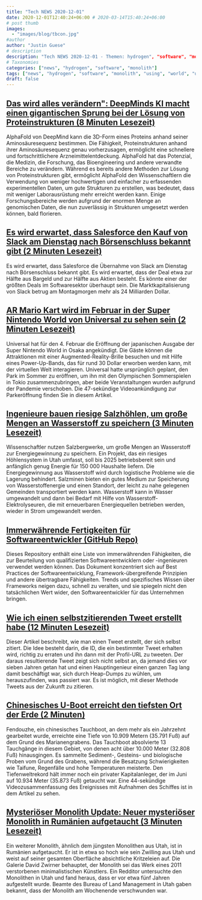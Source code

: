 ```yaml
---
title: "Tech NEWS 2020-12-01"
date: 2020-12-01T12:40:24+06:00 # 2020-03-14T15:40:24+06:00
# post thumb
images:
  - "images/blog/tbcon.jpg"
#author
author: "Justin Guese"
# description
description: "Tech NEWS 2020-12-01 - Themen: hydrogen", "software", "monolith"
# Taxonomies
categories: ["news", "hydrogen", "software", "monolith"]
tags: ["news", "hydrogen", "software", "monolith", "using", "world", "utah"]
draft: false
---
```


## [Das wird alles verändern": DeepMinds KI macht einen gigantischen Sprung bei der Lösung von Proteinstrukturen (8 Minuten Lesezeit)](https://www.nature.com/articles/d41586-020-03348-4/1/010001761dffb2fb-9c68be89-7e43-44eb-93aa-6ffc9340a7f1-000000/EFpz9xJn4yvXs-WoUpyMpLVf8V0msCX3vRkJTksMf_0=169)

 AlphaFold von DeepMind kann die 3D-Form eines Proteins anhand seiner Aminosäuresequenz bestimmen. Die Fähigkeit, Proteinstrukturen anhand ihrer Aminosäuresequenz genau vorherzusagen, ermöglicht eine schnellere und fortschrittlichere Arzneimittelentdeckung. AlphaFold hat das Potenzial, die Medizin, die Forschung, das Bioengineering und andere verwandte Bereiche zu verändern. Während es bereits andere Methoden zur Lösung von Proteinstrukturen gibt, ermöglicht AlphaFold den Wissenschaftlern die Verwendung von weniger hochwertigen und einfacher zu erfassenden experimentellen Daten, um gute Strukturen zu erstellen, was bedeutet, dass mit weniger Laborausrüstung mehr erreicht werden kann. Einige Forschungsbereiche werden aufgrund der enormen Menge an genomischen Daten, die nun zuverlässig in Strukturen umgesetzt werden können, bald florieren.

## [Es wird erwartet, dass Salesforce den Kauf von Slack am Dienstag nach Börsenschluss bekannt gibt (2 Minuten Lesezeit)](https://www.cnbc.com/2020/11/30/salesforce-deal-to-buy-slack-expected-to-be-announced-tomorrow.html?__source=newsletter%7Cbreakingnews/1/010001761dffb2fb-9c68be89-7e43-44eb-93aa-6ffc9340a7f1-000000/qZJFTI8RwVEpFJ7hxTdeHzXeXklIObnmFm09sRyOBQ8=169)

 Es wird erwartet, dass Salesforce die Übernahme von Slack am Dienstag nach Börsenschluss bekannt gibt. Es wird erwartet, dass der Deal etwa zur Hälfte aus Bargeld und zur Hälfte aus Aktien besteht. Es könnte einer der größten Deals im Softwaresektor überhaupt sein. Die Marktkapitalisierung von Slack betrug am Montagmorgen mehr als 24 Milliarden Dollar.

## [AR Mario Kart wird im Februar in der Super Nintendo World von Universal zu sehen sein (2 Minuten Lesezeit)](https://arstechnica.com/gaming/2020/11/ar-mario-kart-anchors-universals-super-nintendo-world-in-february//1/010001761dffb2fb-9c68be89-7e43-44eb-93aa-6ffc9340a7f1-000000/t48k963uY7H6XlIrVQO8lkWNjHvUu54zEDaWM59VC7g=169)

 Universal hat für den 4. Februar die Eröffnung der japanischen Ausgabe der Super Nintendo World in Osaka angekündigt. Die Gäste können die Attraktionen mit einer Augmented-Reality-Brille besuchen und mit Hilfe eines Power-Up-Bands, das für rund 30 Dollar erworben werden kann, mit der virtuellen Welt interagieren. Universal hatte ursprünglich geplant, den Park im Sommer zu eröffnen, um ihn mit den Olympischen Sommerspielen in Tokio zusammenzubringen, aber beide Veranstaltungen wurden aufgrund der Pandemie verschoben. Die 47-sekündige Videoankündigung zur Parkeröffnung finden Sie in diesem Artikel.

## [Ingenieure bauen riesige Salzhöhlen, um große Mengen an Wasserstoff zu speichern (3 Minuten Lesezeit)](https://www.popularmechanics.com/science/energy/a34824959/salt-caves-store-hydrogen//1/010001761dffb2fb-9c68be89-7e43-44eb-93aa-6ffc9340a7f1-000000/M6fiYlJjuyjF0rVAFJGsOtM-eTqKHJ_fBcsOTMbFn-g=169)

 Wissenschaftler nutzen Salzbergwerke, um große Mengen an Wasserstoff zur Energiegewinnung zu speichern. Ein Projekt, das ein riesiges Höhlensystem in Utah umfasst, soll bis 2025 betriebsbereit sein und anfänglich genug Energie für 150 000 Haushalte liefern. Die Energiegewinnung aus Wasserstoff wird durch logistische Probleme wie die Lagerung behindert. Salzminen bieten ein gutes Medium zur Speicherung von Wasserstoffenergie und einen Standort, der leicht zu nahe gelegenen Gemeinden transportiert werden kann. Wasserstoff kann in Wasser umgewandelt und dann bei Bedarf mit Hilfe von Wasserstoff-Elektrolyseuren, die mit erneuerbaren Energiequellen betrieben werden, wieder in Strom umgewandelt werden.

## [Immerwährende Fertigkeiten für Softwareentwickler (GitHub Repo)](https://github.com/romenrg/evergreen-skills-developers/1/010001761dffb2fb-9c68be89-7e43-44eb-93aa-6ffc9340a7f1-000000/mvfHwjKrFodBHBmt-3c4B2YlfaXvTm78zf6QLTQTDfY=169)

 Dieses Repository enthält eine Liste von immerwährenden Fähigkeiten, die zur Beurteilung von qualifizierten Softwareentwicklern oder -ingenieuren verwendet werden können. Das Dokument konzentriert sich auf Best Practices der Softwareentwicklung, Framework-übergreifende Prinzipien und andere übertragbare Fähigkeiten. Trends und spezifisches Wissen über Frameworks neigen dazu, schnell zu veralten, und sie spiegeln nicht den tatsächlichen Wert wider, den Softwareentwickler für das Unternehmen bringen.

## [Wie ich einen selbstzitierenden Tweet erstellt habe (12 Minuten Lesezeit)](https://oisinmoran.com/quinetweet/1/010001761dffb2fb-9c68be89-7e43-44eb-93aa-6ffc9340a7f1-000000/ISjtYfg22jr-Pcs1GL5eCF8x2T-cuO15UF00mnBiNuA=169)

 Dieser Artikel beschreibt, wie man einen Tweet erstellt, der sich selbst zitiert. Die Idee besteht darin, die ID, die ein bestimmter Tweet erhalten wird, richtig zu erraten und ihn dann mit der Profil-URL zu tweeten. Der daraus resultierende Tweet zeigt sich nicht selbst an, da jemand dies vor sieben Jahren getan hat und einen Hauptingenieur einen ganzen Tag lang damit beschäftigt war, sich durch Heap-Dumps zu wühlen, um herauszufinden, was passiert war. Es ist möglich, mit dieser Methode Tweets aus der Zukunft zu zitieren.

## [Chinesisches U-Boot erreicht den tiefsten Ort der Erde (2 Minuten)](https://www.livescience.com/chinese-submarine-record-dive.html/1/010001761dffb2fb-9c68be89-7e43-44eb-93aa-6ffc9340a7f1-000000/nSk2B4-DzKFb2L0ai8k5AO-9JX7Mch4aFfzWBN5OIpg=169)

 Fendouzhe, ein chinesisches Tauchboot, an dem mehr als ein Jahrzehnt gearbeitet wurde, erreichte eine Tiefe von 10.909 Metern (35.791 Fuß) auf dem Grund des Marianengrabens. Das Tauchboot absolvierte 13 Tauchgänge in diesem Gebiet, von denen acht über 10.000 Meter (32.808 Fuß) hinausgingen. Es sammelte Sediment-, Gesteins- und biologische Proben vom Grund des Grabens, während die Besatzung Schwierigkeiten wie Taifune, Regenfälle und hohe Temperaturen meisterte. Den Tiefenweltrekord hält immer noch ein privater Kapitalanleger, der im Juni auf 10.934 Meter (35.873 Fuß) getaucht war. Eine 44-sekündige Videozusammenfassung des Ereignisses mit Aufnahmen des Schiffes ist in dem Artikel zu sehen.

## [Mysteriöser Monolith Update: Neuer mysteriöser Monolith in Rumänien aufgetaucht (3 Minuten Lesezeit)](https://www.vice.com/en/article/v7mb84/mysterious-monolith-update-new-mysterious-monolith-appears-in-romania/1/010001761dffb2fb-9c68be89-7e43-44eb-93aa-6ffc9340a7f1-000000/remjW3oD5fvVdGfXubVAODlCgFpFnyJ0CCaH0dRhAc8=169)

 Ein weiterer Monolith, ähnlich dem jüngsten Monolithen aus Utah, ist in Rumänien aufgetaucht. Er ist in etwa so hoch wie sein Zwilling aus Utah und weist auf seiner gesamten Oberfläche absichtliche Kritzeleien auf. Die Galerie David Zwirner behauptet, der Monolith sei das Werk eines 2011 verstorbenen minimalistischen Künstlers. Ein Redditor untersuchte den Monolithen in Utah und fand heraus, dass er vor etwa fünf Jahren aufgestellt wurde. Beamte des Bureau of Land Management in Utah gaben bekannt, dass der Monolith am Wochenende verschwunden war.

